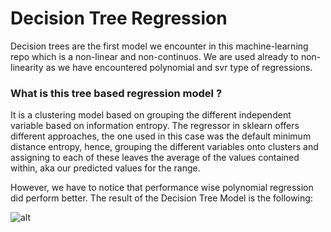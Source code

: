 # **Decision Tree Regression**

Decision trees are the first model we encounter in this machine-learning repo which is a non-linear and non-continuos. We are used already to non-linearity as we have encountered polynomial and svr type of regressions.

### What is this tree based regression model ?

It is a clustering model based on grouping the different independent variable based on information entropy. The regressor in sklearn offers different approaches, the one used in this case was the default minimum distance entropy, hence, grouping the different variables onto clusters and assigning to each of these leaves the average of the values contained within, aka our predicted values for the range.

However, we have to notice that performance wise polynomial regression did perform better. The result of the Decision Tree Model is the following:

![alt]()
